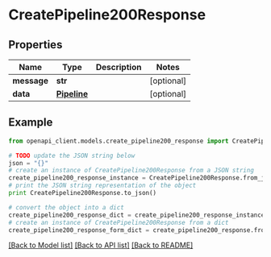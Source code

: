 # CreatePipeline200Response


## Properties
Name | Type | Description | Notes
------------ | ------------- | ------------- | -------------
**message** | **str** |  | [optional] 
**data** | [**Pipeline**](Pipeline.md) |  | [optional] 

## Example

```python
from openapi_client.models.create_pipeline200_response import CreatePipeline200Response

# TODO update the JSON string below
json = "{}"
# create an instance of CreatePipeline200Response from a JSON string
create_pipeline200_response_instance = CreatePipeline200Response.from_json(json)
# print the JSON string representation of the object
print CreatePipeline200Response.to_json()

# convert the object into a dict
create_pipeline200_response_dict = create_pipeline200_response_instance.to_dict()
# create an instance of CreatePipeline200Response from a dict
create_pipeline200_response_form_dict = create_pipeline200_response.from_dict(create_pipeline200_response_dict)
```
[[Back to Model list]](../README.md#documentation-for-models) [[Back to API list]](../README.md#documentation-for-api-endpoints) [[Back to README]](../README.md)


